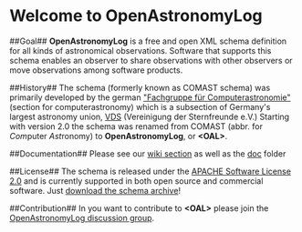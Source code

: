 # Welcome to OpenAstronomyLog

##Goal##
**OpenAstronomyLog** is a free and open XML schema definition for all kinds of astronomical observations. 
Software that supports this schema enables an observer to share observations with other observers or move observations 
among software products.

##History##
The schema (formerly known as COMAST schema) was primarily developed by the 
german ["Fachgruppe für Computerastronomie"](http://www.vds-astro.de/fachgruppen/computerastronomie.html) (section for computerastronomy) which is a subsection of Germany's largest
astronomy union, [VDS](http://www.vds-astro.de/) (Vereinigung der Sternfreunde e.V.) 
Starting with version 2.0 the schema was renamed from COMAST (abbr. for *Com*puter *Ast*ronomy) to **OpenAstronomyLog**, or **\<OAL\>**.

##Documentation##
Please see our [wiki section](https://github.com/openastronomylog/openastronomylog/wiki) as well as the [doc](https://github.com/openastronomylog/openastronomylog/tree/master/doc) folder

##License##
The schema is released under the [APACHE Software License 2.0](https://github.com/openastronomylog/openastronomylog/blob/master/LICENSE) and is currently supported in both open source and 
commercial software. Just [download the schema archive](https://github.com/openastronomylog/openastronomylog/blob/master/OAL21.zip?raw=true)!

##Contribution##
In you want to contribute to **\<OAL\>** please join the [OpenAstronomyLog discussion group](https://groups.google.com/forum/#!forum/openastronomylog).

